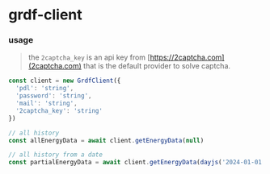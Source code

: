 # grdf-client

### usage

> the `2captcha_key` is an api key from [https://2captcha.com](2captcha.com) that is the default provider to solve captcha.

```ts
const client = new GrdfClient({
  'pdl': 'string',
  'password': 'string',
  'mail': 'string',
  '2captcha_key': 'string'
})

// all history
const allEnergyData = await client.getEnergyData(null)

// all history from a date
const partialEnergyData = await client.getEnergyData(dayjs('2024-01-01'))
```
